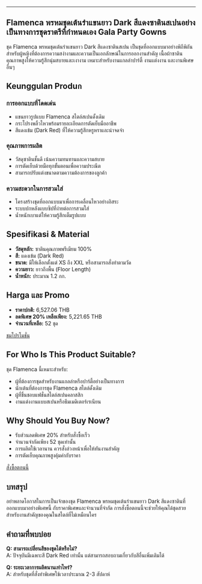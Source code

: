 ---
## Flamenca พรหมชุดเต้นรําแขนยาว Dark สีแดงซาตินสเปนอย่างเป็นทางการชุดราตรีที่กําหนดเอง Gala Party Gowns

ชุด Flamenca พรหมชุดเต้นรําแขนยาว Dark สีแดงซาตินสเปน เป็นชุดที่ออกแบบมาอย่างพิถีพิถันสำหรับผู้หญิงที่ต้องการความสง่างามและความเป็นเอกลักษณ์ในการออกงานสำคัญ เนื้อผ้าซาตินคุณภาพสูงให้ความรู้สึกนุ่มสบายและเงางาม เหมาะสำหรับงานแกลล่าปาร์ตี้ งานแต่งงาน และงานพิเศษอื่นๆ 

##  Keunggulan Produก
### การออกแบบที่โดดเด่น
- แขนยาวรูปแบบ Flamenca สไตล์สเปนดั้งเดิม
- กระโปรงพลิ้วไหวพร้อมรายละเอียดการตัดเย็บมืออาชีพ
- สีแดงเข้ม (Dark Red) ที่ให้ความรู้สึกหรูหราและน่าจดจำ

### คุณภาพการผลิต
- วัสดุซาตินชั้นดี เน้นความทนทานและความสบาย
- การตัดเย็บด้วยมือทุกขั้นตอนเพื่อความประณีต
- สามารถปรับแต่งขนาดตามความต้องการของลูกค้า

###  ความสะดวกในการสวมใส่
- โครงสร้างชุดที่ออกแบบมาเพื่อการเคลื่อนไหวอย่างอิสระ
- ระบบปกหลังแบบซิปที่ง่ายต่อการสวมใส่
- น้ำหนักเบาแต่ให้ความรู้สึกเต็มรูปแบบ

## Spesifikasi & Material
- **วัสดุหลัก:** ซาตินคุณภาพพรีเมียม 100%
- **สี:** แดงเข้ม (Dark Red)
- **ขนาด:** มีให้เลือกตั้งแต่ XS ถึง XXL หรือสามารถสั่งทำตามวัด
- **ความยาว:** ยาวถึงพื้น (Floor Length)
- **น้ำหนัก:** ประมาณ 1.2 กก.

##  Harga และ Promo
- **ราคาปกติ:** 6,527.06 THB
- **ลดพิเศษ 20% เหลือเพียง:** 5,221.65 THB
- **จำนวนที่เหลือ:** 52 ชุด

<div class="flex justify-center my-2">
  <a href="https://buy.csgad.com/onETT7Q" rel="nofollow sponsored" target="_blank" class="py-2 px-4 rounded-md text-white font-semibold bg-gradient-to-r from-[#f73c22] to-[#ff7b48]">ชมโปรโมชั่น</a>
</div>

##  For Who Is This Product Suitable?
ชุด Flamenca นี้เหมาะสำหรับ:
- ผู้ที่ต้องการชุดสำหรับงานแกลล่าหรือปาร์ตี้อย่างเป็นทางการ
- นักเต้นที่ต้องการชุด Flamenca สไตล์ดั้งเดิม
- ผู้ที่ชื่นชอบแฟชั่นสไตล์สเปนคลาสสิก
- งานแต่งงานแบบสเปนหรือธีมเมดิเตอร์เรเนียน

##  Why Should You Buy Now?
- รับส่วนลดพิเศษ 20% สำหรับสั่งซื้อเร็ว
- จำนวนจำกัดเพียง 52 ชุดเท่านั้น
- การผลิตใช้เวลานาน ควรสั่งล่วงหน้าเพื่อให้ทันงานสำคัญ
- การตัดเย็บคุณภาพสูงคุ้มค่ากับราคา

<div class="flex justify-center my-2">
  <a href="https://buy.csgad.com/onETT7Q" rel="nofollow sponsored" target="_blank" class="py-2 px-4 rounded-md text-white font-semibold bg-gradient-to-r from-[#f73c22] to-[#ff7b48]">สั่งซื้อตอนนี้</a>
</div>

##  บทสรุป
อย่าพลาดโอกาสในการเป็นเจ้าของชุด Flamenca พรหมชุดเต้นรําแขนยาว Dark สีแดงซาตินที่ออกแบบมาอย่างพิเศษนี้ กับราคาพิเศษและจำนวนที่จำกัด การสั่งซื้อตอนนี้จะช่วยให้คุณได้ชุดสวยสำหรับงานสำคัญของคุณในสไตล์ที่ไม่เหมือนใคร

##  คำถามที่พบบ่อย
**Q: สามารถเปลี่ยนสีของชุดได้หรือไม่?**  
A: ปัจจุบันมีเฉพาะสี Dark Red เท่านั้น แต่สามารถสอบถามเกี่ยวกับสีอื่นเพิ่มเติมได้

**Q: ระยะเวลาการผลิตนานเท่าไหร่?**  
A: สำหรับชุดที่สั่งทำพิเศษใช้เวลาประมาณ 2-3 สัปดาห์